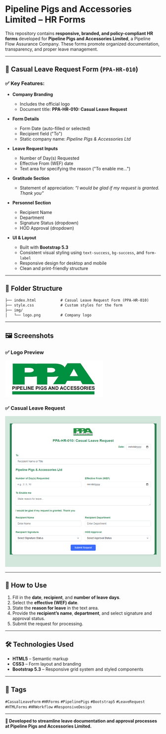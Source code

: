# Pipeline Pigs and Accessories Limited – HR Forms

This repository contains **responsive, branded, and policy-compliant HR forms** developed for **Pipeline Pigs and Accessories Limited**, a Pipeline Flow Assurance Company. These forms promote organized documentation, transparency, and proper leave management.

---

## 📄 Casual Leave Request Form (`PPA-HR-010`)

### ✅ Key Features:

* **Company Branding**

  * Includes the official logo
  * Document title: **PPA-HR-010: Casual Leave Request**

* **Form Details**

  * Form Date (auto-filled or selected)
  * Recipient field ("To")
  * Static company name: *Pipeline Pigs & Accessories Ltd*

* **Leave Request Inputs**

  * Number of Day(s) Requested
  * Effective From (WEF) date
  * Text area for specifying the reason ("To enable me...")

* **Gratitude Section**

  * Statement of appreciation: *“I would be glad if my request is granted. Thank you”*

* **Personnel Section**

  * Recipient Name
  * Department
  * Signature Status (dropdown)
  * HOD Approval (dropdown)

* **UI & Layout**

  * Built with **Bootstrap 5.3**
  * Consistent visual styling using `text-success`, `bg-success`, and `form-label`
  * Responsive design for desktop and mobile
  * Clean and print-friendly structure

---

## 📂 Folder Structure

```
├── index.html           # Casual Leave Request Form (PPA-HR-010)
├── style.css            # Custom styles for the form
├── img/
│   └── logo.png         # Company logo
```

---

## 🖼️ Screenshots

### ✅ Logo Preview
![Logo Preview](img/logo.png)

### ✅ Casual Leave Request
![Preview](img/shot1.png)

---

## 🚀 How to Use

1. Fill in the **date**, **recipient**, and **number of leave days**.
2. Select the **effective (WEF) date**.
3. State the **reason for leave** in the text area.
4. Provide the **recipient’s name**, **department**, and select signature and approval status.
5. Submit the request for processing.

---

## 🛠️ Technologies Used

* **HTML5** – Semantic markup
* **CSS3** – Form layout and branding
* **Bootstrap 5.3** – Responsive grid system and styled components

---

## 📖 Tags

`#CasualLeaveForm` `#HRForms` `#PipelinePigs` `#Bootstrap5`
`#LeaveRequest` `#HTMLForms` `#HRWorkflow` `#ResponsiveDesign`

---

**📌 Developed to streamline leave documentation and approval processes at Pipeline Pigs and Accessories Limited.**
